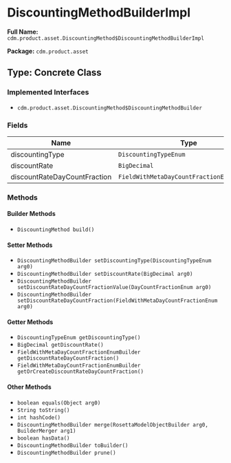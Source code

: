 # DiscountingMethodBuilderImpl

**Full Name:** `cdm.product.asset.DiscountingMethod$DiscountingMethodBuilderImpl`

**Package:** `cdm.product.asset`

## Type: Concrete Class

### Implemented Interfaces

- `cdm.product.asset.DiscountingMethod$DiscountingMethodBuilder`

### Fields

| Name | Type | Description |
|------|------|-------------|
| discountingType | `DiscountingTypeEnum` |  |
| discountRate | `BigDecimal` |  |
| discountRateDayCountFraction | `FieldWithMetaDayCountFractionEnumBuilder` |  |

### Methods

#### Builder Methods

- `DiscountingMethod build()`

#### Setter Methods

- `DiscountingMethodBuilder setDiscountingType(DiscountingTypeEnum arg0)`
- `DiscountingMethodBuilder setDiscountRate(BigDecimal arg0)`
- `DiscountingMethodBuilder setDiscountRateDayCountFractionValue(DayCountFractionEnum arg0)`
- `DiscountingMethodBuilder setDiscountRateDayCountFraction(FieldWithMetaDayCountFractionEnum arg0)`

#### Getter Methods

- `DiscountingTypeEnum getDiscountingType()`
- `BigDecimal getDiscountRate()`
- `FieldWithMetaDayCountFractionEnumBuilder getDiscountRateDayCountFraction()`
- `FieldWithMetaDayCountFractionEnumBuilder getOrCreateDiscountRateDayCountFraction()`

#### Other Methods

- `boolean equals(Object arg0)`
- `String toString()`
- `int hashCode()`
- `DiscountingMethodBuilder merge(RosettaModelObjectBuilder arg0, BuilderMerger arg1)`
- `boolean hasData()`
- `DiscountingMethodBuilder toBuilder()`
- `DiscountingMethodBuilder prune()`

